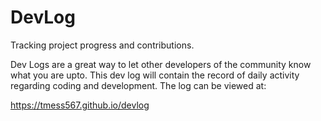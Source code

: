 # DevLog
Tracking project progress and contributions.

Dev Logs are a great way to let other developers of the community know what you are upto. This dev log will contain the record of daily activity regarding coding and development. The log can be viewed at:

https://tmess567.github.io/devlog

